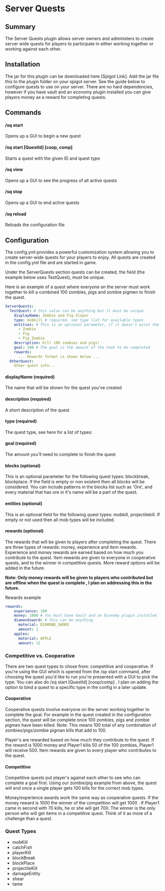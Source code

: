 # Server Quests

## Summary
The Server Quests plugin allows server owners and administers to create server wide quests for players to participate in either
working together or working against each other. 

## Installation
The jar for this plugin can be downloaded here [Spigot Link]. Add the jar file this to the plugin folder on your spigot server. See the guide below to configure quests to use on your server. There are no hard dependencies, however if you have vault and 
an economy plugin installed you can give players money as a reward for completing quests.

## Commands 

#### /sq start
Opens up a GUI to begin a new quest 

#### /sq start [QuestId] [coop, comp]
Starts a quest with the given ID and quest type

#### /sq view 
Opens up a GUI to see the progress of all active quests

#### /sq stop
Opens up a GUI to end active quests

#### /sq reload 
Reloads the configuration file

## Configuration
The config.yml provides a powerful customization system allowing you to create 
server-wide quests for your players to enjoy. All quests are created in the config.yml file and are started in game.

Under the ServerQuests section quests can be created, the field (the example below uses TestQuest),
must be unique.

Here is an example of a quest where everyone on the server must work together to kill a combined 100 zombies, pigs and zombie pigmen to finish the quest. 
```yaml 
ServerQuests:
  TestQuest: # this value can be anything but it must be unique
    displayName: Zombie and Pig Slayer
    type: mobkill # required, see type list for available types
    entities: # This is an optional parameter, if it doesn't exist the quest will count all mob kills. entity reference: https://hub.spigotmc.org/javadocs/bukkit/org/bukkit/entity/EntityType.html
      - Zombie
      - Pig
      - Pig_Zombie
    description: Kill 100 zombies and pigs!
    goal: 100 # The goal is the amount of the task to be completed
    rewards:
      ... Rewards format is shown below ...
  OtherQuest:
    Other quest info...
```

#### displayName (required) 

The name that will be shown for the quest you've created

#### description (required)

A short description of the quest

#### type (required)
The quest type, see here for a list of types: 

#### goal (required)
The amount you'll need to complete to finish the quest

#### blocks (optional)
This is an optional parameter for the following quest types: 
blockbreak, blockplace. If the field is empty or non existent then all blocks will be considered.
You can include patterns in the blocks list such as 'Ore', and every material that has ore in it's name will 
be a part of the quest.

#### entities (optional)
This is an optional field for the following quest types: mobkill, projectilekill.
If empty or not used then all mob types will be included.

#### rewards (optional)
The rewards that will be given to players after completing the quest. There are three types of 
rewards: money, experience and item rewards. Experience and money rewards are earned based on how much you contribute to the
quest. Item rewards are given to everyone in cooperative quests, and to the winner in competitive quests.
More reward options will be added in the future.

**Note: Only money rewards will be given to players who contributed but are offline when the quest is complete , I plan on addressing this in the future.**

Rewards example
```yaml 
rewards:
    experience: 100
    money: 1000 # You must have Vault and an Economy plugin installed for this to work
    diamondsword: # this can be anything
      material: DIAMOND_SWORD
      amount: 1
    apples:
      material: APPLE
      amount: 12
```

### Competitive vs. Cooperative
There are two quest types to chose from: competitive and cooperative. If you're using the GUI which is opened from the /sp start command, after choosing the quest you'd like to run you're presented with a 
GUI to pick the type. You can also do /sq start [QuestId] [coop/comp] . I plan on adding the option to bind 
a quest to a specific type in the config in a later update.

#### Cooperative 
Cooperative quests involve everyone on the server working together to complete the goal. For example in the quest created in the 
configuration section, the quest will be complete once 100 zombies, pigs and zombie pigmen have been killed. Note: This means 100 total of
any combination of zombies/pigs/zombie pigman kills that add to 100. 

Player's are rewarded based on how much they contribute to the quest. If the reward is 1000 
money and Player1 kills 50 of the 100 zombies, Player1 will receive 500. Item rewards are given to every player who contributes to 
the quest.

#### Competitive
Competitive quests put player's against each other to see who can complete a goal first. Using our zombie/pig example
from above, the quest will end once a single player gets 100 kills for the correct mob types.

Money/experience awards work the same way as cooperative quests. If the money reward is 1000 the winner of the competition will 
get 1000 . If Player1 came in second with 70 kills, he or she will get 700. The winner is the only person who will get items in a competitive quest.
Think of it as more of a challenge than a quest.

### Quest Types
- mobKill
- catchFish
- playerKill
- blockBreak
- blockPlace
- projectileKill
- damageEntity
- shear
- tame 

